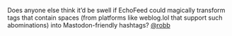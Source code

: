 Does anyone else think it’d be swell if EchoFeed could magically transform tags that contain spaces (from platforms like weblog.lol that support such abominations) into Mastodon-friendly hashtags? <span class="h-card" translate="no">[@<span>robb</span>](https://social.lol/@robb)</span>
